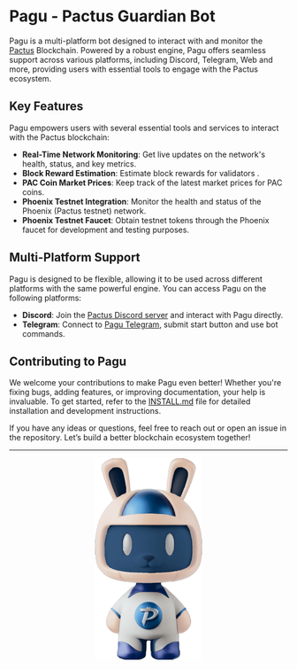 # Pagu - Pactus Guardian Bot

Pagu is a multi-platform bot designed to interact with and monitor the [Pactus](https://pactus.org) Blockchain. Powered by a robust engine, Pagu offers seamless support across various platforms, including Discord, Telegram, Web and more, providing users with essential tools to engage with the Pactus ecosystem.

## Key Features

Pagu empowers users with several essential tools and services to interact with the Pactus blockchain:

- **Real-Time Network Monitoring**: Get live updates on the network's health, status, and key metrics.
- **Block Reward Estimation**: Estimate block rewards for validators .
- **PAC Coin Market Prices**: Keep track of the latest market prices for PAC coins.
- **Phoenix Testnet Integration**: Monitor the health and status of the Phoenix (Pactus testnet) network.
- **Phoenix Testnet Faucet**: Obtain testnet tokens through the Phoenix faucet for development and testing purposes.

## Multi-Platform Support

Pagu is designed to be flexible, allowing it to be used across different platforms with the same powerful engine.
You can access Pagu on the following platforms:

- **Discord**: Join the [Pactus Discord server](https://discord.gg/pactus) and interact with Pagu directly.
- **Telegram**: Connect to [Pagu Telegram](https://t.me/pactus_pagu_bot), submit start button and use bot commands.

## Contributing to Pagu

We welcome your contributions to make Pagu even better!
Whether you're fixing bugs, adding features, or improving documentation, your help is invaluable.
To get started, refer to the [INSTALL.md](./INSTALL.md) file for detailed installation and development instructions.

If you have any ideas or questions, feel free to reach out or open an issue in the repository. Let’s build a better blockchain ecosystem together!

---

<p align="center"> <img alt="Pagu" src="./assets/pagu-3d.png" /> </p>
